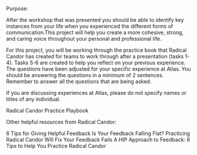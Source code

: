 Purpose:

After the workshop that was presented you should be able to identify key instances from your life when you experienced the different forms of communication.This project will help you create a more cohesive, strong, and caring voice throughout your personal and professional life.

For this project, you will be working through the practice book that Radical Candor has created for teams to work through after a presentation (tasks 1-4). Tasks 5-6 are created to help you reflect on your previous experience. The questions have been adjusted for your specific experience at Atlas. You should be answering the questions in a minimum of 2 sentences. Remember to answer all the questions that are being asked.

If you are discussing experiences at Atlas, please do not specify names or titles of any individual.

Radical Candor Practice Playbook

Other helpful resources from Radical Candor:

6 Tips for Giving Helpful Feedback
Is Your Feedback Falling Flat? Practicing Radical Candor Will Fix Your Feedback Fails
A HIP Approach to Feedback: 6 Tips to Help You Practice Radical Candor
